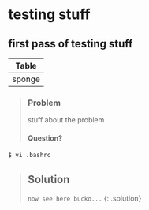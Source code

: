 # testing stuff

## first pass of testing stuff

| Table |
| --- |
| sponge |

> ### Problem
> stuff about the problem
> #### Question?

~~~bash
$ vi .bashrc
~~~

> ## Solution
> `now see here bucko...`
> {: .solution}
